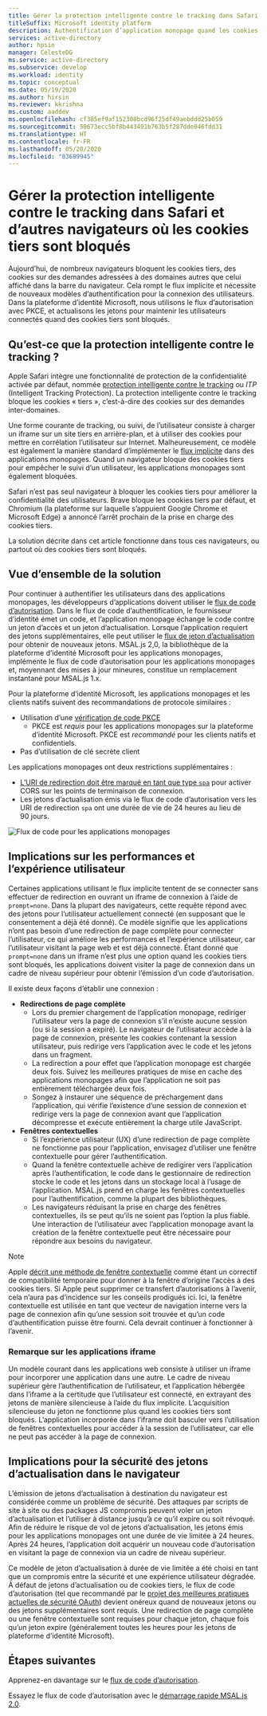 ```yaml
---
title: Gérer la protection intelligente contre le tracking dans Safari | Azure
titleSuffix: Microsoft identity platform
description: Authentification d’application monopage quand les cookies tiers ne sont plus autorisés.
services: active-directory
author: hpsin
manager: CelesteDG
ms.service: active-directory
ms.subservice: develop
ms.workload: identity
ms.topic: conceptual
ms.date: 05/19/2020
ms.author: hirsin
ms.reviewer: kkrishna
ms.custom: aaddev
ms.openlocfilehash: cf385ef9af152308bcd96f25df49aebddd25b059
ms.sourcegitcommit: 50673ecc5bf8b443491b763b5f287dde046fdd31
ms.translationtype: HT
ms.contentlocale: fr-FR
ms.lasthandoff: 05/20/2020
ms.locfileid: "83689945"
---
```

# <a name="handle-itp-in-safari-and-other-browsers-where-third-party-cookies-are-blocked"></a>Gérer la protection intelligente contre le tracking dans Safari et d’autres navigateurs où les cookies tiers sont bloqués

Aujourd’hui, de nombreux navigateurs bloquent les cookies tiers, des cookies sur des demandes adressées à des domaines autres que celui affiché dans la barre du navigateur. Cela rompt le flux implicite et nécessite de nouveaux modèles d’authentification pour la connexion des utilisateurs. Dans la plateforme d’identité Microsoft, nous utilisons le flux d’autorisation avec PKCE, et actualisons les jetons pour maintenir les utilisateurs connectés quand des cookies tiers sont bloqués.

## <a name="what-is-intelligent-tracking-protection-itp"></a>Qu’est-ce que la protection intelligente contre le tracking ?

Apple Safari intègre une fonctionnalité de protection de la confidentialité activée par défaut, nommée [protection intelligente contre le tracking](https://webkit.org/tracking-prevention-policy/) ou *ITP* (Intelligent Tracking Protection). La protection intelligente contre le tracking bloque les cookies « tiers », c’est-à-dire des cookies sur des demandes inter-domaines.

Une forme courante de tracking, ou suivi, de l’utilisateur consiste à charger un iframe sur un site tiers en arrière-plan, et à utiliser des cookies pour mettre en corrélation l’utilisateur sur Internet. Malheureusement, ce modèle est également la manière standard d’implémenter le [flux implicite](v2-oauth2-implicit-grant-flow.md) dans des applications monopages. Quand un navigateur bloque des cookies tiers pour empêcher le suivi d’un utilisateur, les applications monopages sont également bloquées.

Safari n’est pas seul navigateur à bloquer les cookies tiers pour améliorer la confidentialité des utilisateurs. Brave bloque les cookies tiers par défaut, et Chromium (la plateforme sur laquelle s’appuient Google Chrome et Microsoft Edge) a annoncé l’arrêt prochain de la prise en charge des cookies tiers.

La solution décrite dans cet article fonctionne dans tous ces navigateurs, ou partout où des cookies tiers sont bloqués.

## <a name="overview-of-the-solution"></a>Vue d’ensemble de la solution

Pour continuer à authentifier les utilisateurs dans des applications monopages, les développeurs d’applications doivent utiliser le [flux de code d’autorisation](v2-oauth2-auth-code-flow.md). Dans le flux de code d’authentification, le fournisseur d’identité émet un code, et l’application monopage échange le code contre un jeton d’accès et un jeton d’actualisation. Lorsque l’application requiert des jetons supplémentaires, elle peut utiliser le [flux de jeton d’actualisation](v2-oauth2-auth-code-flow.md#refresh-the-access-token) pour obtenir de nouveaux jetons. MSAL.js 2,0, la bibliothèque de la plateforme d’identité Microsoft pour les applications monopages, implémente le flux de code d’autorisation pour les applications monopages et, moyennant des mises à jour mineures, constitue un remplacement instantané pour MSAL.js 1.x.

Pour la plateforme d’identité Microsoft, les applications monopages et les clients natifs suivent des recommandations de protocole similaires :

* Utilisation d’une [vérification de code PKCE](https://tools.ietf.org/html/rfc7636)
    * PKCE est *requis* pour les applications monopages sur la plateforme d’identité Microsoft. PKCE est *recommandé* pour les clients natifs et confidentiels.
* Pas d’utilisation de clé secrète client

Les applications monopages ont deux restrictions supplémentaires :

* [L’URI de redirection doit être marqué en tant que type `spa`](v2-oauth2-auth-code-flow.md#setup-required-for-single-page-apps) pour activer CORS sur les points de terminaison de connexion.
* Les jetons d’actualisation émis via le flux de code d’autorisation vers les URI de redirection `spa` ont une durée de vie de 24 heures au lieu de 90 jours.

![Flux de code pour les applications monopages](media/v2-oauth-auth-code-spa/active-directory-oauth-code-spa.png)

## <a name="performance-and-ux-implications"></a>Implications sur les performances et l’expérience utilisateur

Certaines applications utilisant le flux implicite tentent de se connecter sans effectuer de redirection en ouvrant un iframe de connexion à l’aide de `prompt=none`. Dans la plupart des navigateurs, cette requête répond avec des jetons pour l’utilisateur actuellement connecté (en supposant que le consentement a déjà été donné). Ce modèle signifie que les applications n’ont pas besoin d’une redirection de page complète pour connecter l’utilisateur, ce qui améliore les performances et l’expérience utilisateur, car l’utilisateur visitant la page web et est déjà connecté. Étant donné que `prompt=none` dans un iframe n’est plus une option quand les cookies tiers sont bloqués, les applications doivent visiter la page de connexion dans un cadre de niveau supérieur pour obtenir l’émission d’un code d’autorisation.

Il existe deux façons d’établir une connexion :

* **Redirections de page complète**
    * Lors du premier chargement de l’application monopage, rediriger l’utilisateur vers la page de connexion s’il n’existe aucune session (ou si la session a expiré). Le navigateur de l’utilisateur accède à la page de connexion, présente les cookies contenant la session utilisateur, puis redirige vers l’application avec le code et les jetons dans un fragment.
    * La redirection a pour effet que l’application monopage est chargée deux fois. Suivez les meilleures pratiques de mise en cache des applications monopages afin que l’application ne soit pas entièrement téléchargée deux fois.
    * Songez à instaurer une séquence de préchargement dans l’application, qui vérifie l’existence d’une session de connexion et redirige vers la page de connexion avant que l’application décompresse et exécute entièrement la charge utile JavaScript.
* **Fenêtres contextuelles**
    * Si l’expérience utilisateur (UX) d’une redirection de page complète ne fonctionne pas pour l’application, envisagez d’utiliser une fenêtre contextuelle pour gérer l’authentification.
    * Quand la fenêtre contextuelle achève de redigirer vers l’application après l’authentification, le code dans le gestionnaire de redirection stocke le code et les jetons dans un stockage local à l’usage de l’application. MSAL.js prend en charge les fenêtres contextuelles pour l’authentification, comme la plupart des bibliothèques.
    * Les navigateurs réduisant la prise en charge des fenêtres contextuelles, ils se peut qu’ils ne soient pas l’option la plus fiable. Une interaction de l’utilisateur avec l’application monopage avant la création de la fenêtre contextuelle peut être nécessaire pour répondre aux besoins du navigateur.

>[!NOTE]
> Apple [décrit une méthode de fenêtre contextuelle](https://webkit.org/blog/8311/intelligent-tracking-prevention-2-0/) comme étant un correctif de compatibilité temporaire pour donner à la fenêtre d’origine l’accès à des cookies tiers. Si Apple peut supprimer ce transfert d’autorisations à l’avenir, cela n’aura pas d’incidence sur les conseils prodigués ici. Ici, la fenêtre contextuelle est utilisée en tant que vecteur de navigation interne vers la page de connexion afin qu’une session soit trouvée et qu’un code d’authentification puisse être fourni. Cela devrait continuer à fonctionner à l’avenir.

### <a name="a-note-on-iframe-apps"></a>Remarque sur les applications iframe

Un modèle courant dans les applications web consiste à utiliser un iframe pour incorporer une application dans une autre. Le cadre de niveau supérieur gère l’authentification de l’utilisateur, et l’application hébergée dans l’iframe a la certitude que l’utilisateur est connecté, en extrayant des jetons de manière silencieuse à l’aide du flux implicite. L’acquisition silencieuse du jeton ne fonctionne plus quand les cookies tiers sont bloqués. L’application incorporée dans l’iframe doit basculer vers l’utilisation de fenêtres contextuelles pour accéder à la session de l’utilisateur, car elle ne peut pas accéder à la page de connexion.

## <a name="security-implications-of-refresh-tokens-in-the-browser"></a>Implications pour la sécurité des jetons d’actualisation dans le navigateur

L’émission de jetons d’actualisation à destination du navigateur est considérée comme un problème de sécurité. Des attaques par scripts de site à site ou des packages JS compromis peuvent voler un jeton d’actualisation et l’utiliser à distance jusqu’à ce qu’il expire ou soit révoqué. Afin de réduire le risque de vol de jetons d’actualisation, les jetons émis pour les applications monopages ont une durée de vie limitée à 24 heures. Après 24 heures, l’application doit acquérir un nouveau code d’autorisation en visitant la page de connexion via un cadre de niveau supérieur.

Ce modèle de jeton d’actualisation à durée de vie limitée a été choisi en tant que un compromis entre la sécurité et une expérience utilisateur dégradée. À défaut de jetons d’actualisation ou de cookies tiers, le flux de code d’autorisation (tel que recommandé par le [projet des meilleures pratiques actuelles de sécurité OAuth](https://tools.ietf.org/html/draft-ietf-oauth-security-topics-14)) devient onéreux quand de nouveaux jetons ou des jetons supplémentaires sont requis. Une redirection de page complète ou une fenêtre contextuelle sont requises pour chaque jeton, chaque fois qu’un jeton expire (généralement toutes les heures pour les jetons de plateforme d’identité Microsoft).

## <a name="next-steps"></a>Étapes suivantes

Apprenez-en davantage sur le [flux de code d’autorisation](v2-oauth2-auth-code-flow.md).

Essayez le flux de code d’autorisation avec le [démarrage rapide MSAL.js 2.0](quickstart-v2-javascript-auth-code.md).
